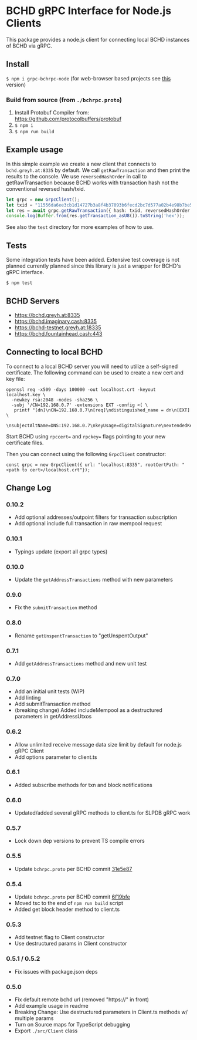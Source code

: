 # BCHD gRPC Interface for Node.js Clients

This package provides a node.js client for connecting local BCHD instances of BCHD via gRPC.

## Install
`$ npm i grpc-bchrpc-node` (for web-browser based projects see [this](https://github.com/jcramer/grpc-bchrpc-web) version)


### Build from source (from `./bchrpc.proto`)
1. Install Protobuf Compiler from: https://github.com/protocolbuffers/protobuf
2. `$ npm i`
3. `$ npm run build`


## Example usage

In this simple example we create a new client that connects to `bchd.greyh.at:8335` by default.  We call `getRawTransaction` and then print the results to the console.  We use `reversedHashOrder` in call to getRawTransaction because BCHD works with transaction hash not the conventional reversed hash/txid.

```ts
let grpc = new GrpcClient();
let txid = "11556da6ee3cb1d14727b3a8f4b37093b6fecd2bc7d577a02b4e98b7be58a7e8";
let res = await grpc.getRawTransaction({ hash: txid, reversedHashOrder: true });
console.log(Buffer.from(res.getTransaction_asU8()).toString('hex'));
```

See also the `test` directory for more examples of how to use.


## Tests

Some integration tests have been added. Extensive test coverage is not planned currently planned since this library is just a wrapper for BCHD's gRPC interface.

`$ npm test`


## BCHD Servers

* https://bchd.greyh.at:8335
* https://bchd.imaginary.cash:8335
* https://bchd-testnet.greyh.at:18335
* https://bchd.fountainhead.cash:443


## Connecting to local BCHD

To connect to a local BCHD server you will need to utilize a self-signed certificate.  The following command can be used to create a new cert and key file:

```
openssl req -x509 -days 100000 -out localhost.crt -keyout localhost.key \
  -newkey rsa:2048 -nodes -sha256 \
  -subj '/CN=192.168.0.7' -extensions EXT -config <( \
   printf "[dn]\nCN=192.168.0.7\n[req]\ndistinguished_name = dn\n[EXT] \
   \nsubjectAltName=DNS:192.168.0.7\nkeyUsage=digitalSignature\nextendedKeyUsage=serverAuth")
```

Start BCHD using `rpccert=` and `rpckey=` flags pointing to your new certificate files.

Then you can connect using the following `GrpcClient` constructor:

`const grpc = new GrpcClient({ url: "localhost:8335", rootCertPath: "<path to cert>/localhost.crt"});`


## Change Log

### 0.10.2
- Add optional addresses/outpoint filters for transaction subscription
- Add optional include full transaction in raw mempool request

### 0.10.1
- Typings update (export all grpc types)

### 0.10.0
- Update the `getAddressTransactions` method with new parameters

### 0.9.0
- Fix the `submitTransaction` method

### 0.8.0
- Rename `getUnspentTransaction` to "getUnspentOutput"

### 0.7.1
- Add `getAddressTransactions` method and new unit test

### 0.7.0
- Add an initial unit tests (WIP)
- Add linting
- Add submitTransaction method
- (breaking change) Added includeMempool as a destructured parameters in getAddressUtxos

### 0.6.2
- Allow unlimited receive message data size limit by default for node.js gRPC Client
- Add options parameter to client.ts

### 0.6.1
- Added subscribe methods for txn and block notifications  

### 0.6.0
- Updated/added several gRPC methods to client.ts for SLPDB gRPC work

### 0.5.7
- Lock down dep versions to prevent TS compile errors

### 0.5.5
- Update `bchrpc.proto` per BCHD commit [31e5e87](https://github.com/gcash/bchd/blob/master/bchrpc/bchrpc.proto)

### 0.5.4
- Update `bchrpc.proto` per BCHD commit [6f19bfe](https://github.com/gcash/bchd/blob/master/bchrpc/bchrpc.proto)
- Moved tsc to the end of `npm run build` script
- Added get block header method to client.ts

### 0.5.3
- Add testnet flag to Client constructor
- Use destructured params in Client constructor

### 0.5.1 / 0.5.2
- Fix issues with package.json deps

### 0.5.0
- Fix default remote bchd url (removed "https://" in front)
- Add example usage in readme
- Breaking Change: Use destructured parameters in Client.ts methods w/ multiple params
- Turn on Source maps for TypeScript debugging
- Export `./src/Client` class
